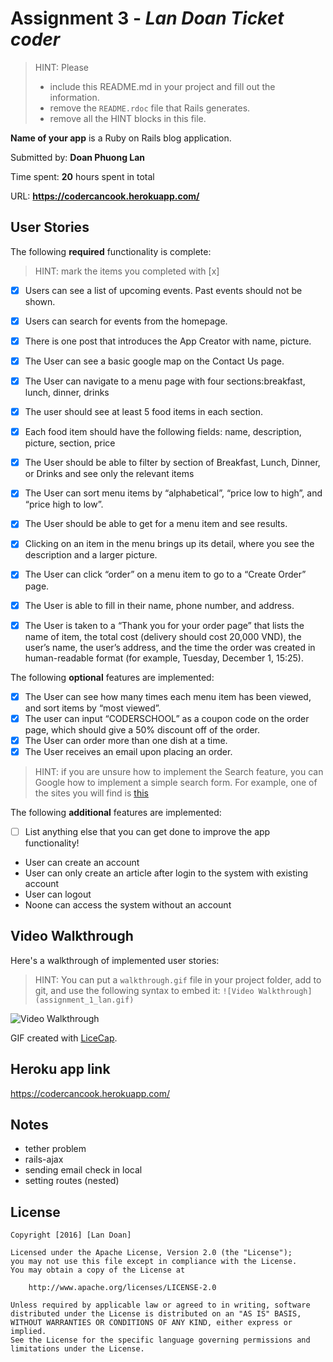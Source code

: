 # Assignment 3 - *Lan Doan Ticket coder*

> HINT: Please
> - include this README.md in your project and fill out the information.
> - remove the `README.rdoc` file that Rails generates.
> - remove all the HINT blocks in this file.

**Name of your app** is a Ruby on Rails blog application.

Submitted by: **Doan Phuong Lan**

Time spent: **20** hours spent in total

URL: **https://codercancook.herokuapp.com/**

## User Stories

The following **required** functionality is complete:

> HINT: mark the items you completed with [x]

* [x] Users can see a list of upcoming events. Past events should not be shown.
* [x] Users can search for events from the homepage.
* [x] There is one post that introduces the App Creator with name, picture.
* [x] The User can see a basic google map on the Contact Us page.
* [x] The User can navigate to a menu page with four sections:breakfast, lunch, dinner, drinks
* [x] The user should see at least 5 food items in each section.
* [x] Each food item should have the following fields: name, description, picture, section, price
* [x] The User should be able to filter by section of Breakfast, Lunch, Dinner, or Drinks and see only the relevant items
* [x] The User can sort menu items by “alphabetical”, “price low to high”, and “price high to low”.
* [x] The User should be able to get for a menu item and see results.
* [x] Clicking on an item in the menu brings up its detail, where you see the description and a larger picture.
* [x] The User can click “order” on a menu item to go to a “Create Order” page.
* [x] The User is able to fill in their name, phone number, and address.
* [x] The User is taken to a “Thank you for your order page” that lists the name of item, the total cost (delivery should cost 20,000 VND), the user’s name, the user’s address, and the time the order was created in human-readable format (for example, Tuesday, December 1, 15:25).


The following **optional** features are implemented:
* [x] The User can see how many times each menu item has been viewed, and sort items by “most viewed”.
* [x] The user can input “CODERSCHOOL” as a coupon code on the order page, which should give a 50% discount off of the order.
* [x] The User can order more than one dish at a time.
* [x] The User receives an email upon placing an order.

> HINT: if you are unsure how to implement the Search feature, you can Google how to implement a simple search form. For example, one of the sites you will find is [this](http://www.jorgecoca.com/buils-search-form-ruby-rails/)

The following **additional** features are implemented:

- [ ] List anything else that you can get done to improve the app functionality!
- User can create an account
- User can only create an article after login to the system with existing account
- User can logout
- Noone can access the system without an account

## Video Walkthrough

Here's a walkthrough of implemented user stories:

> HINT: You can put a `walkthrough.gif` file in your project folder, add to git, and use the following syntax to embed it:
> `![Video Walkthrough](assignment_1_lan.gif)`
>

![Video Walkthrough](assignment_1_lan.gif)

GIF created with [LiceCap](http://www.cockos.com/licecap/).

## Heroku app link
https://codercancook.herokuapp.com/
## Notes
- tether problem
- rails-ajax
- sending email check in local
- setting routes (nested)

## License

    Copyright [2016] [Lan Doan]

    Licensed under the Apache License, Version 2.0 (the "License");
    you may not use this file except in compliance with the License.
    You may obtain a copy of the License at

        http://www.apache.org/licenses/LICENSE-2.0

    Unless required by applicable law or agreed to in writing, software
    distributed under the License is distributed on an "AS IS" BASIS,
    WITHOUT WARRANTIES OR CONDITIONS OF ANY KIND, either express or implied.
    See the License for the specific language governing permissions and
    limitations under the License.